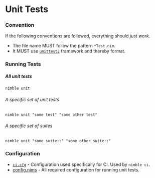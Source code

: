 # Unit Tests

### Convention

If the following conventions are followed, everything should _just work_.

- The file name MUST follow the pattern `*Test.nim`.
- It MUST use [`unittest2`](https://github.com/stefantalpalaru/nim-unittest2) framework and thereby format.

### Running Tests

##### All unit tests

```shell
nimble unit
```

###### A specific set of unit tests

```shell
nimble unit "some test" "some other test"
```

###### A specific set of suites

```shell
nimble unit "some suite::" "some other suite::"
```

### Configuration

- [`ci.cfg`][ci-config] - Configuration used specifically for CI. Used by `nimble ci`.
- [config.nims][config-nims] - All required configuration for running unit tests.

[ci-config]: ci.cfg
[config-nims]: config.nims
